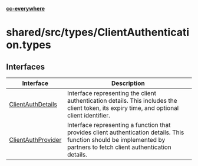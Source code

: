 [**cc-everywhere**](../../../../index.md)

<HorizontalLine />

# shared/src/types/ClientAuthentication.types

## Interfaces

| Interface | Description |
| ------ | ------ |
| [ClientAuthDetails](interfaces/client-auth-details.md) | Interface representing the client authentication details. This includes the client token, its expiry time, and optional client identifier. |
| [ClientAuthProvider](interfaces/client-auth-provider.md) | Interface representing a function that provides client authentication details. This function should be implemented by partners to fetch client authentication details. |
